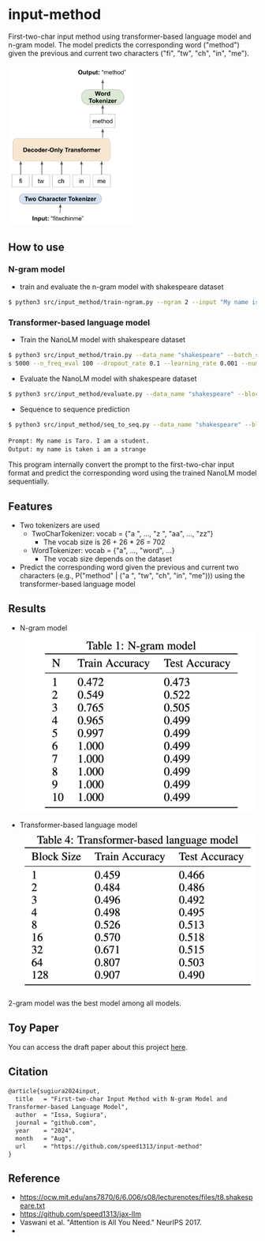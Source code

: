 # input-method
First-two-char input method using transformer-based language model and n-gram model.
The model predicts the corresponding word ("method") given the previous and current two characters ("fi", "tw", "ch", "in", "me").

<img src="./figure/two_char_lm_overview.png" width="50%">


## How to use


### N-gram model

- train and evaluate the n-gram model with shakespeare dataset
```bash
$ python3 src/input_method/train-ngram.py --ngram 2 --input "My name is Taro. I am a student."
```

### Transformer-based language model
- Train the NanoLM model with shakespeare dataset
```bash
$ python3 src/input_method/train.py --data_name "shakespeare" --batch_size 128 --n_iteration
s 5000 --n_freq_eval 100 --dropout_rate 0.1 --learning_rate 0.001 --num_layers 8 --embed_size 256  --head_size 32 --num_heads 8 --block_size 4
```

- Evaluate the NanoLM model with shakespeare dataset
```bash
$ python3 src/input_method/evaluate.py --data_name "shakespeare" --block_size 4
```

- Sequence to sequence prediction
```bash
$ python3 src/input_method/seq_to_seq.py --data_name "shakespeare" --block_size 16 --input "My name is Taro. I am a student."

Prompt: My name is Taro. I am a student.
Output: my name is taken i am a strange
```
This program internally convert the prompt to the first-two-char input format and predict the corresponding word using the trained NanoLM model sequentially.




## Features
- Two tokenizers are used
  - TwoCharTokenizer: vocab = {"a ", ..., "z ", "aa", ..., "zz"}
      - The vocab size is 26 + 26 * 26 = 702
  - WordTokenizer: vocab = {"a", ..., "word", ...}
    - The vocab size depends on the dataset
- Predict the corresponding word given the previous and current two characters (e.g., P("method" | ("a ", "tw", "ch", "in", "me"))) using the transformer-based language model

## Results

- N-gram model
![n-gram](./figure/n-gram.png)

- Transformer-based language model
![transformer](./figure/transformer-based.png)

2-gram model was the best model among all models.

## Toy Paper
You can access the draft paper about this project [here](./toy_paper.pdf).

## Citation
```
@article{sugiura2024input,
  title   = "First-two-char Input Method with N-gram Model and
Transformer-based Language Model",
  author  = "Issa, Sugiura",
  journal = "github.com",
  year    = "2024",
  month   = "Aug",
  url     = "https://github.com/speed1313/input-method"
}
```




## Reference
- https://ocw.mit.edu/ans7870/6/6.006/s08/lecturenotes/files/t8.shakespeare.txt
- https://github.com/speed1313/jax-llm
- Vaswani et al. "Attention is All You Need." NeurIPS 2017.
-
